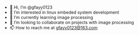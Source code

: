 - 👋 Hi, I’m @gfayy0123
- 👀 I’m interested in linux embeded system development
- 🌱 I’m currently learning image processing 
- 💞️ I’m looking to collaborate on projects with image processing
- 📫 How to reach me at gfayy0123@163.com

<!---
gfayy0123/gfayy0123 is a ✨ special ✨ repository because its `README.md` (this file) appears on your GitHub profile.
You can click the Preview link to take a look at your changes.
--->
